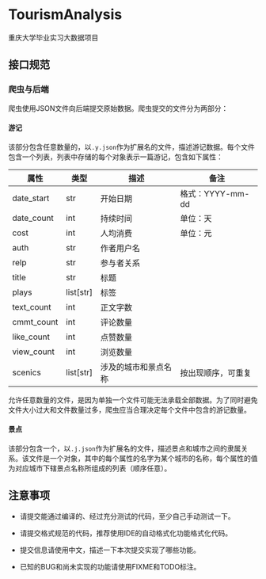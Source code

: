 # TourismAnalysis
重庆大学毕业实习大数据项目

## 接口规范

### 爬虫与后端

爬虫使用JSON文件向后端提交原始数据。爬虫提交的文件分为两部分：

#### 游记

该部分包含任意数量的，以`.y.json`作为扩展名的文件，描述游记数据。每个文件包含一个列表，列表中存储的每个对象表示一篇游记，包含如下属性：

| 属性       | 类型      | 描述                 | 备注               |
| ---------- | --------- | -------------------- | ------------------ |
| date_start | str       | 开始日期             | 格式：YYYY-mm-dd   |
| date_count | int       | 持续时间             | 单位：天           |
| cost       | int       | 人均消费             | 单位：元           |
| auth       | str       | 作者用户名           |                    |
| relp       | str       | 参与者关系           |                    |
| title      | str       | 标题                 |                    |
| plays      | list[str] | 标签                 |                    |
| text_count | int       | 正文字数             |                    |
| cmmt_count | int       | 评论数量             |                    |
| like_count | int       | 点赞数量             |                    |
| view_count | int       | 浏览数量             |                    |
| scenics    | list[str] | 涉及的城市和景点名称 | 按出现顺序，可重复 |

允许任意数量的文件，是因为单独一个文件可能无法承载全部数据。为了同时避免文件大小过大和文件数量过多，爬虫应当合理决定每个文件中包含的游记数量。

#### 景点

该部分包含一个，以`.j.json`作为扩展名的文件，描述景点和城市之间的隶属关系。该文件是一个对象，其中的每个属性的名字为某个城市的名称，每个属性的值为对应城市下辖景点名称所组成的列表（顺序任意）。

## 注意事项

- 请提交能通过编译的、经过充分测试的代码，至少自己手动测试一下。
- 请提交格式规范的代码，推荐使用IDE的自动格式化功能格式化代码。

- 提交信息请使用中文，描述一下本次提交实现了哪些功能。
- 已知的BUG和尚未实现的功能请使用FIXME和TODO标注。

